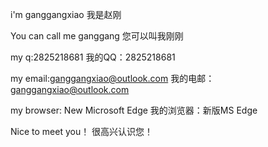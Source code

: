 i'm ganggangxiao
我是赵刚

You can call me ganggang
您可以叫我刚刚

my q:2825218681
我的QQ：2825218681

my email:ganggangxiao@outlook.com
我的电邮：ganggangxiao@outlook.com

my browser: New Microsoft Edge
我的浏览器：新版MS Edge

Nice to meet you！
很高兴认识您！

<!---
ganggangxiao/ganggangxiao is a ✨ special ✨ repository because its `README.md` (this file) appears on your GitHub profile.
You can click the Preview link to take a look at your changes.
--->
